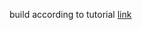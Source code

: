 build according to tutorial [link](https://developers.sap.com/tutorials/btp-cf-buildpacks-java-create.html)

